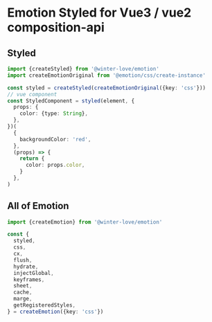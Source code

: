 # Emotion Styled for Vue3 / vue2 composition-api

## Styled 

```typescript
import {createStyled} from '@winter-love/emotion'
import createEmotionOriginal from '@emotion/css/create-instance'

const styled = createStyled(createEmotionOriginal({key: 'css'}))
// vue component
const StyledComponent = styled(element, {
  props: {
    color: {type: String},
  },
})(
  {
    backgroundColor: 'red',
  },
  (props) => {
    return {
      color: props.color,
    }
  },
)
```

## All of Emotion

```typescript
import {createEmotion} from '@winter-love/emotion'

const {
  styled,
  css,
  cx,
  flush,
  hydrate,
  injectGlobal,
  keyframes,
  sheet,
  cache,
  marge,
  getRegisteredStyles,
} = createEmotion({key: 'css'})

```
